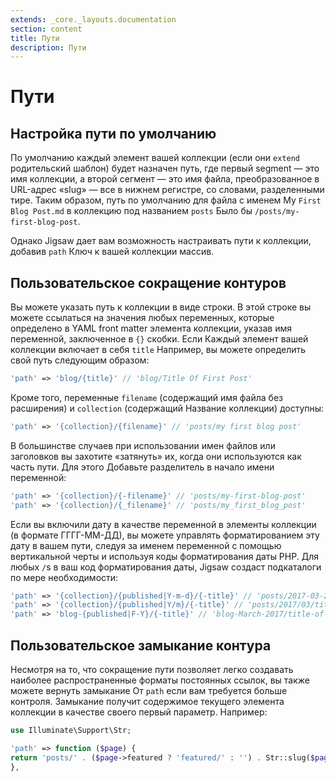 ```yaml
---
extends: _core._layouts.documentation
section: content
title: Пути
description: Пути
---
```


# Пути

## Настройка пути по умолчанию

По умолчанию каждый элемент вашей коллекции (если они `extend` родительский шаблон) будет назначен путь, где первый
segment — это имя коллекции, а второй сегмент — это имя файла, преобразованное в URL-адрес «slug» — все в нижнем регистре,
со словами, разделенными тире. Таким образом, путь по умолчанию для файла с именем My `First Blog Post.md` в коллекцию под названием
`posts`
Было бы `/posts/my-first-blog-post`.

Однако Jigsaw дает вам возможность настраивать пути к коллекции, добавив `path` Ключ к вашей коллекции
массив.

## Пользовательское сокращение контуров

Вы можете указать путь к коллекции в виде строки. В этой строке вы можете ссылаться на значения любых переменных, которые
определено в YAML front matter элемента коллекции, указав имя переменной, заключенное в `{}` скобки.
Если
Каждый элемент вашей коллекции включает в себя `title` Например, вы можете определить свой путь следующим образом:

```php 
'path' => 'blog/{title}' // 'blog/Title Of First Post'
```

Кроме того, переменные `filename` (содержащий имя файла без расширения) и `collection` (содержащий
Название коллекции) доступны:

```php 
'path' => '{collection}/{filename}' // 'posts/my first blog post'
```

В большинстве случаев при использовании имен файлов или заголовков вы захотите «затянуть» их, когда они используются как часть пути. Для этого
Добавьте разделитель в начало имени переменной:

```php 
'path' => '{collection}/{-filename}' // 'posts/my-first-blog-post'
'path' => '{collection}/{_filename}' // 'posts/my_first_blog_post'
```

Если вы включили дату в качестве переменной в элементы коллекции (в формате ГГГГ-ММ-ДД), вы можете управлять форматированием
эту дату в вашем пути, следуя за именем переменной с помощью вертикальной черты и используя коды форматирования даты PHP. Для любых `/`s в
ваш код форматирования даты, Jigsaw создаст подкаталоги по мере необходимости:

```php 
'path' => '{collection}/{published|Y-m-d}/{-title}' // 'posts/2017-03-27/title-of-first-post'
'path' => '{collection}/{published|Y/m}/{-title}' // 'posts/2017/03/title-of-first-post'
'path' => 'blog-{published|F-Y}/{-title}' // 'blog-March-2017/title-of-first-post'
```

## Пользовательское замыкание контура

Несмотря на то, что сокращение пути позволяет легко создавать наиболее распространенные форматы постоянных ссылок, вы также можете вернуть замыкание
От `path` если вам требуется больше контроля. Замыкание получит содержимое текущего элемента коллекции в качестве своего
первый
параметр. Например:

```php 
use Illuminate\Support\Str;

'path' => function ($page) {
return 'posts/' . ($page->featured ? 'featured/' : '') . Str::slug($page->getFilename());
},
```
